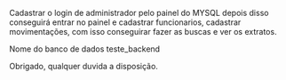 Cadastrar o login de administrador pelo painel do MYSQL depois disso conseguirá entrar no painel e cadastrar funcionarios, cadastrar movimentações, com isso conseguirar fazer as buscas e ver os extratos.

Nome do banco de dados teste_backend

Obrigado, qualquer duvida a disposição.

